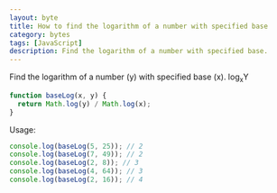 ```yaml
---
layout: byte
title: How to find the logarithm of a number with specified base
category: bytes
tags: [JavaScript]
description: Find the logarithm of a number with specified base.
---
```

Find the logarithm of a number (y) with specified base (x). log<sub>x</sub>Y

```javascript
function baseLog(x, y) {
  return Math.log(y) / Math.log(x);
}
```

Usage:

```javascript
console.log(baseLog(5, 25)); // 2
console.log(baseLog(7, 49)); // 2
console.log(baseLog(2, 8)); // 3
console.log(baseLog(4, 64)); // 3
console.log(baseLog(2, 16)); // 4
```
